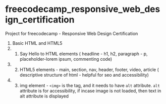 # freecodecamp_responsive_web_design_certification
Project for freecodecamp - Responsive Web Design Certification

1. Basic HTML and HTML5
2.  1.   Say Hello to HTML elements ( headline - h1, h2, paragraph - p, placeholder-lorem ipsum, commenting code)
3.  2.   HTML5 elements - main, section, nav, header, footer, video, article ( descriptive structure of html - helpful for seo and accessibility)
4.  3.   img element - `<img>` is the tag, and it needs to have `alt` attribute. `alt` attribute is for accessibility, if incase image is not loaded, then text in alt attribute is displayed

